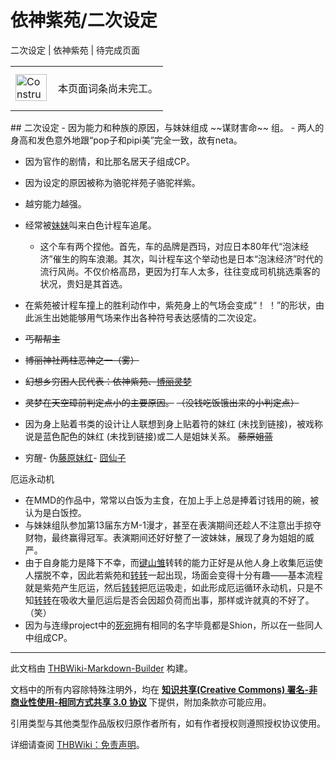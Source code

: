 # 依神紫苑/二次设定

<!-- source html: G:\repos\THBWiki-Markdown-Builder\THBWikiMarkdown\Temp\main\0\0d\ns0%3A%E4%BE%9D%E7%A5%9E%E7%B4%AB%E8%8B%91%2F%E4%BA%8C%E6%AC%A1%E8%AE%BE%E5%AE%9A.html -->

二次设定 | 依神紫苑 | 待完成页面

<center>

<table>
<tbody><tr>
<td class="mbox-image"><div style="width: 52px;">
  <a href="./文件-ConstructionClock.png.md" class="image"><img alt="ConstructionClock.png" src="https://upload.thwiki.cc/thumb/f/f1/ConstructionClock.png/50px-ConstructionClock.png" decoding="async" loading="lazy" width="50" height="43" srcset="https://upload.thwiki.cc/thumb/f/f1/ConstructionClock.png/75px-ConstructionClock.png 1.5x, https://upload.thwiki.cc/thumb/f/f1/ConstructionClock.png/100px-ConstructionClock.png 2x" data-file-width="689" data-file-height="587"></a></div></td>
<td class="mbox-text" style=""><br>本页面词条尚未完工。<br><br></td>
</tr>
</tbody></table>


</center>
## 二次设定
- 因为能力和种族的原因，与妹妹组成 ~~谋财害命~~ 组。
  - 两人的身高和发色意外地跟“pop子和pipi美”完全一致，故有neta。

- 因为官作的剧情，和比那名居天子组成CP。
- 因为设定的原因被称为骆驼祥苑子骆驼祥紫。
- 越穷能力越强。
- 经常被[妹妹](./依神女苑.md)叫来白色计程车追尾。
  - 这个车有两个捏他。首先，车的品牌是西玛，对应日本80年代“泡沫经济”催生的购车浪潮。其次，叫计程车这个举动也是日本“泡沫经济”时代的流行风尚。不仅价格高昂，更因为打车人太多，往往变成司机挑选乘客的状况，贵妇是其首选。

- 在紫苑被计程车撞上的胜利动作中，紫苑身上的气场会变成“！ ！”的形状，由此派生出她能够用气场来作出各种符号表达感情的二次设定。
-  ~~丐帮帮主~~ 
-  ~~博丽神社两柱恶神之一（雾）~~ 
-  ~~幻想乡穷困人民代表：依神紫苑、[博丽灵梦](./博丽灵梦.md)~~ 
  -  ~~灵梦在天空璋前判定点小的主要原因。~~  ~~（没钱吃饭饿出来的小判定点）~~ 

- 因为身上贴着书类的设计让人联想到身上贴着符的妹红 (未找到链接)，被戏称说是蓝色配色的妹红 (未找到链接)或二人是姐妹关系。 ~~藤原姐蓝~~ 

- [](./文件-穷醒.jpg.md)穷醒- [](./文件-藤原姐蓝.jpg.md)伪[藤原妹红](./藤原妹红.md)- [](./文件-囧苑.jpg.md)[囧仙子](./囧仙子.md)

[](./文件-呃呃永动机.jpg.md)  [](./文件-呃呃永动机.jpg.md)厄运永动机
- 在MMD的作品中，常常以白饭为主食，在加上手上总是捧着讨钱用的碗，被认为是白饭控。
- 与妹妹组队参加第13届东方M-1漫才，甚至在表演期间还趁人不注意出手掠夺财物，最终赢得冠军。表演期间还好好整了一波妹妹，展现了身为姐姐的威严。
- 由于自身能力是降下不幸，而[键山雏](./键山雏.md)转转的能力正好是从他人身上收集厄运使人摆脱不幸，因此若紫苑和[转转](./键山雏.md)一起出现，场面会变得十分有趣——基本流程就是紫苑产生厄运，然后[转转](./键山雏.md)把厄运吸走，如此形成厄运循环永动机，只是不知[转转](./键山雏.md)在吸收大量厄运后是否会因超负荷而出事，那样或许就真的不好了。（笑）
- 因为与连缘project中的[死宛](./死宛.md)拥有相同的名字毕竟都是Shion，所以在一些同人中组成CP。





---

此文档由 [THBWiki-Markdown-Builder](https://github.com/Delsin-Yu/THBWiki-Markdown-Builder) 构建。

文档中的所有内容除特殊注明外，均在 [**知识共享(Creative Commons) 署名-非商业性使用-相同方式共享 3.0 协议**](https://creativecommons.org/licenses/by-sa/3.0/deed.zh-hans) 下提供，附加条款亦可能应用。

引用类型与其他类型作品版权归原作者所有，如有作者授权则遵照授权协议使用。

详细请查阅 [THBWiki：免责声明](https://thbwiki.cc/THBWiki:%E5%85%8D%E8%B4%A3%E5%A3%B0%E6%98%8E)。

